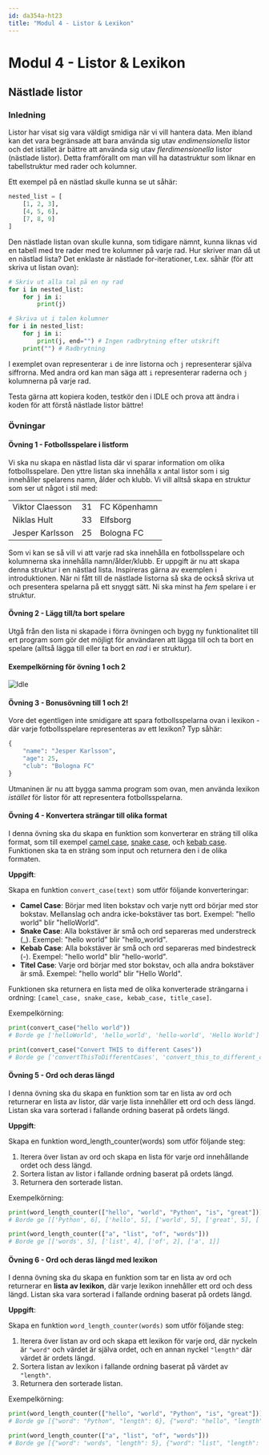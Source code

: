 ```yaml
---
id: da354a-ht23
title: "Modul 4 - Listor & Lexikon"
---
```


# Modul 4 - Listor & Lexikon

## Nästlade listor

### Inledning

Listor har visat sig vara väldigt smidiga när vi vill hantera data. Men ibland kan det vara begränsade att bara använda sig utav _endimensionella_ listor och det istället är bättre att använda sig utav _flerdimensionella_ listor (nästlade listor). Detta framförallt om man vill ha datastruktur som liknar en tabellstruktur med rader och kolumner.

Ett exempel på en nästlad skulle kunna se ut såhär:

```python
nested_list = [
    [1, 2, 3],
    [4, 5, 6],
    [7, 8, 9]
]
```

Den nästlade listan ovan skulle kunna, som tidigare nämnt, kunna liknas vid en tabell med tre rader med tre kolumner på varje rad. Hur skriver man då ut en nästlad lista? Det enklaste är nästlade for-iterationer, t.ex. såhär (för att skriva ut listan ovan):

```python
# Skriv ut alla tal på en ny rad
for i in nested_list:
    for j in i:
        print(j)

# Skriva ut i talen kolumner
for i in nested_list:
    for j in i:
        print(j, end="") # Ingen radbrytning efter utskrift
    print("") # Radbrytning
```

I exemplet ovan representerar `i` de inre listorna och `j` representerar själva siffrorna. Med andra ord kan man säga att `i` representerar raderna och `j` kolumnerna på varje rad.

Testa gärna att kopiera koden, testkör den i IDLE och prova att ändra i koden för att förstå nästlade listor bättre!

### Övningar

#### Övning 1 - Fotbollsspelare i listform

Vi ska nu skapa en nästlad lista där vi sparar information om olika fotbollsspelare. Den yttre listan ska innehålla x antal listor som i sig innehåller spelarens namn, ålder och klubb. Vi vill alltså skapa en struktur som ser ut något i stil med:

<table>
	<tr>
		<td>Viktor Claesson</td>
		<td>31</td>
		<td>FC Köpenhamn</td>
	</tr>
	<tr>
		<td>Niklas Hult</td>
		<td>33</td>
		<td>Elfsborg</td>
	</tr>
	<tr>
		<td>Jesper Karlsson</td>
		<td>25</td>
		<td>Bologna FC</td>
	</tr>
</table>

Som vi kan se så vill vi att varje rad ska innehålla en fotbollsspelare och kolumnerna ska innehålla namn/ålder/klubb. Er uppgift är nu att skapa denna struktur i en nästlad lista. Inspireras gärna av exemplen i introduktionen. När ni fått till de nästlade listorna så ska de också skriva ut och presentera spelarna på ett snyggt sätt. Ni ska minst ha _fem_ spelare i er struktur.

#### Övning 2 - Lägg till/ta bort spelare

Utgå från den lista ni skapade i förra övningen och bygg ny funktionalitet till ert program som gör det möjligt för användaren att lägga till och ta bort en spelare (alltså lägga till eller ta bort en _rad_ i er struktur).

#### Exempelkörning för övning 1 och 2

![Idle](../images/idle7.png)

#### Övning 3 - Bonusövning till 1 och 2!

Vore det egentligen inte smidigare att spara fotbollsspelarna ovan i lexikon - där varje fotbollsspelare representeras av ett lexikon? Typ såhär:

```python
{
    "name": "Jesper Karlsson",
    "age": 25,
    "club": "Bologna FC"
}
```

Utmaninen är nu att bygga samma program som ovan, men använda lexikon *istället* för listor för att representera fotbollsspelarna.

#### Övning 4 - Konvertera strängar till olika format
I denna övning ska du skapa en funktion som konverterar en sträng till olika format, som till exempel [camel case](https://en.wikipedia.org/wiki/Camel_case), [snake case](https://en.wikipedia.org/wiki/Snake_case), och [kebab case](https://developer.mozilla.org/en-US/docs/Glossary/Kebab_case). Funktionen ska ta en sträng som input och returnera den i de olika formaten.

**Uppgift**:

Skapa en funktion `convert_case(text)` som utför följande konverteringar:

- **Camel Case**: Börjar med liten bokstav och varje nytt ord börjar med stor bokstav. Mellanslag och andra icke-bokstäver tas bort. Exempel: "hello world" blir "helloWorld".
- **Snake Case**: Alla bokstäver är små och ord separeras med understreck (_). Exempel: "hello world" blir "hello_world".
- **Kebab Case**: Alla bokstäver är små och ord separeras med bindestreck (-). Exempel: "hello world" blir "hello-world".
- **Titel Case**: Varje ord börjar med stor bokstav, och alla andra bokstäver är små. Exempel: "hello world" blir "Hello World".

Funktionen ska returnera en lista med de olika konverterade strängarna i ordning: `[camel_case, snake_case, kebab_case, title_case]`.

Exempelkörning:
```python
print(convert_case("hello world"))
# Borde ge ['helloWorld', 'hello_world', 'hello-world', 'Hello World']

print(convert_case("Convert THIS to different Cases"))
# Borde ge ['convertThisToDifferentCases', 'convert_this_to_different_cases', 'convert-this-to-different-cases', 'Convert This To Different Cases']
```

#### Övning 5 - Ord och deras längd
I denna övning ska du skapa en funktion som tar en lista av ord och returnerar en lista av listor, där varje lista innehåller ett ord och dess längd. Listan ska vara sorterad i fallande ordning baserat på ordets längd.

**Uppgift**:

Skapa en funktion word_length_counter(words) som utför följande steg:

1. Iterera över listan av ord och skapa en lista för varje ord innehållande ordet och dess längd.
2. Sortera listan av listor i fallande ordning baserat på ordets längd.
3. Returnera den sorterade listan.

Exempelkörning:

```python
print(word_length_counter(["hello", "world", "Python", "is", "great"]))
# Borde ge [['Python', 6], ['hello', 5], ['world', 5], ['great', 5], ['is', 2]]

print(word_length_counter(["a", "list", "of", "words"]))
# Borde ge [['words', 5], ['list', 4], ['of', 2], ['a', 1]]
```

#### Övning 6 - Ord och deras längd med lexikon
I denna övning ska du skapa en funktion som tar en lista av ord och returnerar en **lista av lexikon**, där varje lexikon innehåller ett ord och dess längd. Listan ska vara sorterad i fallande ordning baserat på ordets längd.

**Uppgift**:

Skapa en funktion `word_length_counter(words)` som utför följande steg:

1. Iterera över listan av ord och skapa ett lexikon för varje ord, där nyckeln är `"word"` och värdet är själva ordet, och en annan nyckel `"length"` där värdet är ordets längd.
2. Sortera listan av lexikon i fallande ordning baserat på värdet av `"length"`.
3. Returnera den sorterade listan.

Exempelkörning:
```python
print(word_length_counter(["hello", "world", "Python", "is", "great"]))
# Borde ge [{"word": "Python", "length": 6}, {"word": "hello", "length": 5}, {"word": "world", "length": 5}, {"word": "great", "length": 5}, {"word": "is", "length": 2}]

print(word_length_counter(["a", "list", "of", "words"]))
# Borde ge [{"word": "words", "length": 5}, {"word": "list", "length": 4}, {"word": "of", "length": 2}, {"word": "a", "length": 1}]
```
